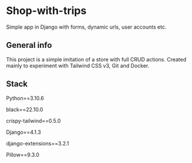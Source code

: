 # Shop-with-trips

Simple app in Django with forms, dynamic urls, user accounts etc.

## General info

This project is a simple imitation of a store with full CRUD actions. Created mainly to experiment with Tailwind CSS v3, Git and Docker.

## Stack

Python==3.10.6

black==22.10.0

crispy-tailwind==0.5.0

Django==4.1.3

django-extensions==3.2.1

Pillow==9.3.0
